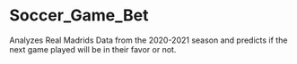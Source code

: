 # Soccer_Game_Bet
Analyzes Real Madrids Data from the 2020-2021 season and predicts if the next game played will be in their favor or not.
